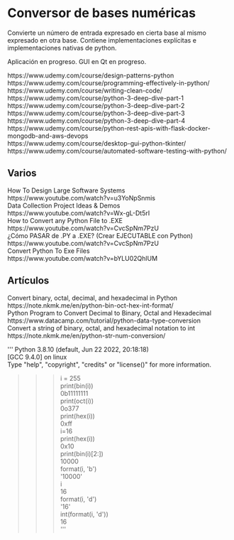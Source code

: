 <h1>Conversor de bases numéricas</h1>
<p>
  Convierte un número de entrada expresado en cierta base al mismo expresado en otra base.
  Contiene implementaciones explícitas e implementaciones nativas de python. 
</p>
<p>
  Aplicación en progreso.
  GUI en Qt en progreso.
</p>
<p>
https://www.udemy.com/course/design-patterns-python <br>
https://www.udemy.com/course/programming-effectively-in-python/ <br>
https://www.udemy.com/course/writing-clean-code/ <br>
https://www.udemy.com/course/python-3-deep-dive-part-1 <br>
https://www.udemy.com/course/python-3-deep-dive-part-2 <br>
https://www.udemy.com/course/python-3-deep-dive-part-3 <br>
https://www.udemy.com/course/python-3-deep-dive-part-4 <br>
https://www.udemy.com/course/python-rest-apis-with-flask-docker-mongodb-and-aws-devops <br>
https://www.udemy.com/course/desktop-gui-python-tkinter/ <br>
https://www.udemy.com/course/automated-software-testing-with-python/ <br>
</p>

<h2>Varios</h2>
<p>
How To Design Large Software Systems <br>
https://www.youtube.com/watch?v=u3YoNpSnmis <br>
Data Collection Project Ideas & Demos <br>
https://www.youtube.com/watch?v=Wx-gL-Dt5rI <br>
How to Convert any Python File to .EXE <br>
https://www.youtube.com/watch?v=CvcSpNm7PzU <br>
¿Cómo PASAR de .PY a .EXE? (Crear EJECUTABLE con Python) <br>
https://www.youtube.com/watch?v=CvcSpNm7PzU <br>
Convert Python To Exe Files <br>
https://www.youtube.com/watch?v=bYLU02QhlUM <br>
</p>
<h2>Artículos</h2>
<p>
Convert binary, octal, decimal, and hexadecimal in Python <br>
https://note.nkmk.me/en/python-bin-oct-hex-int-format/ <br>
Python Program to Convert Decimal to Binary, Octal and Hexadecimal <br>
https://www.datacamp.com/tutorial/python-data-type-conversion <br>
Convert a string of binary, octal, and hexadecimal notation to int <br>
https://note.nkmk.me/en/python-str-num-conversion/ <br>
</p>

'''
Python 3.8.10 (default, Jun 22 2022, 20:18:18) <br>
[GCC 9.4.0] on linux <br>
Type "help", "copyright", "credits" or "license()" for more information.<br>
>>> i = 255<br>
>>> print(bin(i))<br>
0b11111111<br>
>>> print(oct(i))<br>
0o377<br>
>>> print(hex(i))<br>
0xff<br>
>>> i=16<br>
>>> print(hex(i))<br>
0x10<br>
>>> print(bin(i)[2:])<br>
10000<br>
>>> format(i, 'b')<br>
'10000'<br>
>>> i<br>
16<br>
>>> format(i, 'd')<br>
'16'<br>
>>> int(format(i, 'd'))<br>
16<br>
'''

